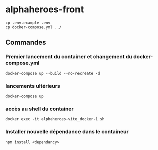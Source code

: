 # alphaheroes-front

```shell
cp .env.example .env
cp docker-compose.yml ../
```

## Commandes

### Premier lancement du container et changement du docker-compose.yml

```shell
docker-compose up --build --no-recreate -d
```

### lancements ultérieurs

```shell
docker-compose up
```

### accès au shell du container

```shell
docker exec -it alphaheroes-vite_docker-1 sh
```

### Installer nouvelle dépendance dans le containeur

```shell
npm install <dependancy>
```
